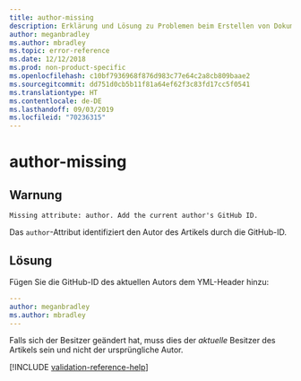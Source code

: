 ```yaml
---
title: author-missing
description: Erklärung und Lösung zu Problemen beim Erstellen von Dokumentationsartikeln – author-missing.
author: meganbradley
ms.author: mbradley
ms.topic: error-reference
ms.date: 12/12/2018
ms.prod: non-product-specific
ms.openlocfilehash: c10bf7936968f876d983c77e64c2a8cb809baae2
ms.sourcegitcommit: dd751d0cb5b11f81a64ef62f3c83fd17cc5f0541
ms.translationtype: HT
ms.contentlocale: de-DE
ms.lasthandoff: 09/03/2019
ms.locfileid: "70236315"
---
```

# <a name="author-missing"></a>author-missing

## <a name="warning"></a>Warnung

`Missing attribute: author. Add the current author's GitHub ID.`

Das `author`-Attribut identifiziert den Autor des Artikels durch die GitHub-ID. 

## <a name="resolution"></a>Lösung

Fügen Sie die GitHub-ID des aktuellen Autors dem YML-Header hinzu:

```yml
---
author: meganbradley
ms.author: mbradley
---
```

Falls sich der Besitzer geändert hat, muss dies der *aktuelle* Besitzer des Artikels sein und nicht der ursprüngliche Autor.

<!--make sure to add this file to your includes folder and verify the path-->
[!INCLUDE [validation-reference-help](includes/validation-reference-help.md)]
